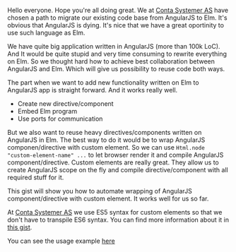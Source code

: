 Hello everyone. Hope you're all doing great. We at [Conta Systemer AS](https://contasystemer.no/) have chosen a path to migrate our existing code base from AngularJS to Elm. It's obvious that AngularJS is dying. It's nice that we have a great oportinity to use such language as Elm.

We have quite big application written in AngularJS (more than 100k LoC). And It would be quite stupid and very time consuming to rewrite everything on Elm. So we thought hard how to achieve best collaboration between AngularJS and Elm. Which will give us possibility to reuse code both ways.

The part when we want to add new functionality written on Elm to AngularJS app is straight forward. And it works really well.
* Create new directive/component
* Embed Elm program
* Use ports for communication

But we also want to reuse heavy directives/components written on AngularJS in Elm. The best way to do it would be to wrap AngularJS componen/directive with custom element. So we can use `Html.node "custom-element-name" ...` to let browser render it and compile AngularJS component/directive. Custom elements are really great. They allow us to create AngularJS scope on the fly and compile directive/component with all required stuff for it.

This gist will show you how to automate wrapping of AngularJS component/directive with custom element. It works well for us so far.

At [Conta Systemer AS](https://contasystemer.no/) we use ES5 syntax for custom elements so that we don't have to transpile ES6 syntax. You can find more information about it in [this gist](https://gist.github.com/akoppela/8a19d9b039e9af21c4b27b5c4c998782).

You can see the usage example [here](https://ellie-app.com/3DpGN7FG2kra1)